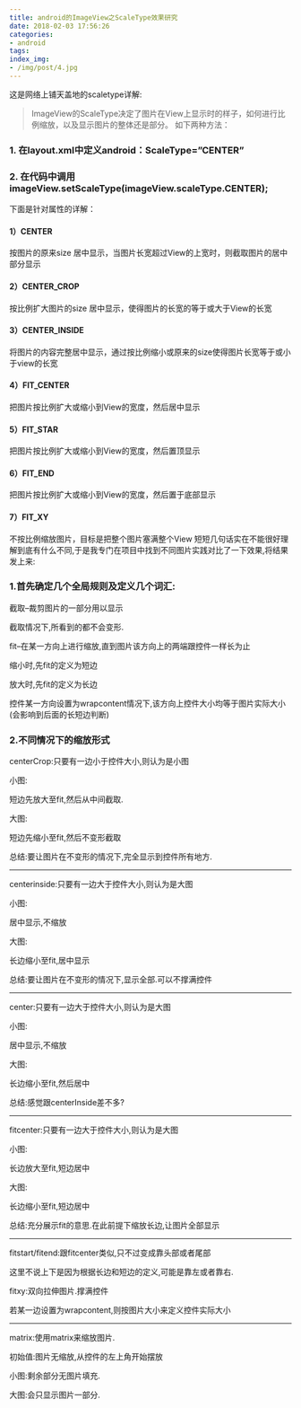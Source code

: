 ```yaml
---
title: android的ImageView之ScaleType效果研究
date: 2018-02-03 17:56:26
categories:
- android
tags:
index_img:
- /img/post/4.jpg
---
```

这是网络上铺天盖地的scaletype详解:
>ImageView的ScaleType决定了图片在View上显示时的样子，如何进行比例缩放，以及显示图片的整体还是部分。
如下两种方法：
### 1. 在layout.xml中定义android：ScaleType=”CENTER”
### 2. 在代码中调用imageView.setScaleType(imageView.scaleType.CENTER);
下面是针对属性的详解：
#### 1）CENTER
按图片的原来size 居中显示，当图片长宽超过View的上宽时，则截取图片的居中部分显示
#### 2）CENTER_CROP
按比例扩大图片的size 居中显示，使得图片的长宽的等于或大于View的长宽
#### 3）CENTER_INSIDE
将图片的内容完整居中显示，通过按比例缩小或原来的size使得图片长宽等于或小于view的长宽
#### 4）FIT_CENTER
把图片按比例扩大或缩小到View的宽度，然后居中显示
#### 5）FIT_STAR
把图片按比例扩大或缩小到View的宽度，然后置顶显示
#### 6）FIT_END
把图片按比例扩大或缩小到View的宽度，然后置于底部显示
#### 7）FIT_XY
不按比例缩放图片，目标是把整个图片塞满整个View
短短几句话实在不能很好理解到底有什么不同,于是我专门在项目中找到不同图片实践对比了一下效果,将结果发上来:


### 1.首先确定几个全局规则及定义几个词汇:

截取–裁剪图片的一部分用以显示

截取情况下,所看到的都不会变形.

fit–在某一方向上进行缩放,直到图片该方向上的两端跟控件一样长为止

缩小时,先fit的定义为短边

放大时,先fit的定义为长边

控件某一方向设置为wrapcontent情况下,该方向上控件大小均等于图片实际大小(会影响到后面的长短边判断)
### 2.不同情况下的缩放形式
centerCrop:只要有一边小于控件大小,则认为是小图

小图:

短边先放大至fit,然后从中间截取.

大图:

短边先缩小至fit,然后不变形截取

总结:要让图片在不变形的情况下,完全显示到控件所有地方.

---
centerinside:只要有一边大于控件大小,则认为是大图

小图:

居中显示,不缩放

大图:

长边缩小至fit,居中显示

总结:要让图片在不变形的情况下,显示全部.可以不撑满控件

---
center:只要有一边大于控件大小,则认为是大图

小图:

居中显示,不缩放

大图:

长边缩小至fit,然后居中

总结:感觉跟centerInside差不多?

---
fitcenter:只要有一边大于控件大小,则认为是大图

小图:

长边放大至fit,短边居中

大图:

长边缩小至fit,短边居中

总结:充分展示fit的意思.在此前提下缩放长边,让图片全部显示

---
fitstart/fitend:跟fitcenter类似,只不过变成靠头部或者尾部

这里不说上下是因为根据长边和短边的定义,可能是靠左或者靠右.

fitxy:双向拉伸图片.撑满控件

若某一边设置为wrapcontent,则按图片大小来定义控件实际大小

---
matrix:使用matrix来缩放图片.

初始值:图片无缩放,从控件的左上角开始摆放

小图:剩余部分无图片填充.

大图:会只显示图片一部分.